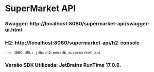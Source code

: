 # SuperMarket API

### Swagger: http://localhost:8080/supermarket-api/swagger-ui.html
### H2: http://localhost:8080/supermarket-api/h2-console
    --> JDBC URL: jdbc:h2:mem:db_supermarket_api

### Versão SDK Utilizada: JetBrains RunTime 17.0.6.